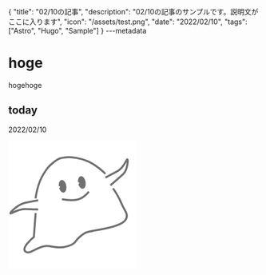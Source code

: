 {
  "title": "02/10の記事",
  "description": "02/10の記事のサンプルです。説明文がここに入ります",
  "icon": "/assets/test.png",
  "date": "2022/02/10",
  "tags": ["Astro", "Hugo", "Sample"]
}
---metadata

# hoge
hogehoge

## today
2022/02/10

![img](/assets/test.png)